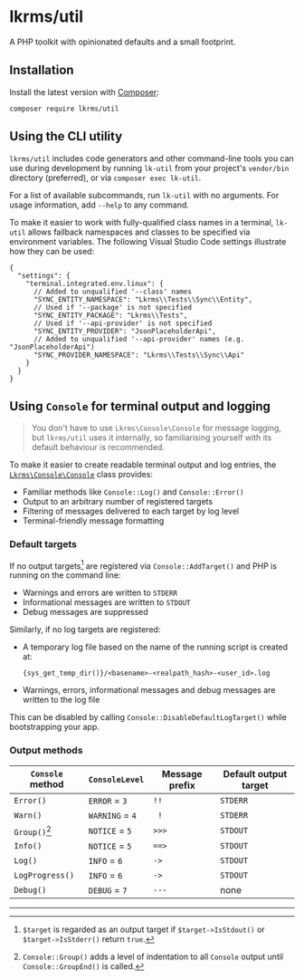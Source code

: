 # lkrms/util

A PHP toolkit with opinionated defaults and a small footprint.

## Installation

Install the latest version with [Composer](https://getcomposer.org/):

```shell
composer require lkrms/util
```

## Using the CLI utility

`lkrms/util` includes code generators and other command-line tools you can use
during development by running `lk-util` from your project's `vendor/bin`
directory (preferred), or via `composer exec lk-util`.

For a list of available subcommands, run `lk-util` with no arguments. For usage
information, add `--help` to any command.

To make it easier to work with fully-qualified class names in a terminal,
`lk-util` allows fallback namespaces and classes to be specified via environment
variables. The following Visual Studio Code settings illustrate how they can be
used:

```jsonc
{
  "settings": {
    "terminal.integrated.env.linux": {
      // Added to unqualified '--class' names
      "SYNC_ENTITY_NAMESPACE": "Lkrms\\Tests\\Sync\\Entity",
      // Used if '--package' is not specified
      "SYNC_ENTITY_PACKAGE": "Lkrms\\Tests",
      // Used if '--api-provider' is not specified
      "SYNC_ENTITY_PROVIDER": "JsonPlaceholderApi",
      // Added to unqualified '--api-provider' names (e.g. "JsonPlaceholderApi")
      "SYNC_PROVIDER_NAMESPACE": "Lkrms\\Tests\\Sync\\Api"
    }
  }
}
```

## Using `Console` for terminal output and logging

> You don't have to use `Lkrms\Console\Console` for message logging, but
> `lkrms/util` uses it internally, so familiarising yourself with its default
> behaviour is recommended.

To make it easier to create readable terminal output and log entries, the
[`Lkrms\Console\Console`][Console.php] class provides:

- Familiar methods like `Console::Log()` and `Console::Error()`
- Output to an arbitrary number of registered targets
- Filtering of messages delivered to each target by log level
- Terminal-friendly message formatting

### Default targets

If no output targets[^targets] are registered via `Console::AddTarget()` and PHP
is running on the command line:

- Warnings and errors are written to `STDERR`
- Informational messages are written to `STDOUT`
- Debug messages are suppressed

Similarly, if no log targets are registered:

- A temporary log file based on the name of the running script is created at:
  ```
  {sys_get_temp_dir()}/<basename>-<realpath_hash>-<user_id>.log
  ```
- Warnings, errors, informational messages and debug messages are written to the
  log file

This can be disabled by calling `Console::DisableDefaultLogTarget()` while
bootstrapping your app.

### Output methods

| `Console` method  | `ConsoleLevel`  | Message prefix | Default output target |
| ----------------- | --------------- | -------------- | --------------------- |
| `Error()`         | `ERROR` = `3`   | ` !! `         | `STDERR`              |
| `Warn()`          | `WARNING` = `4` | `  ! `         | `STDERR`              |
| `Group()`[^group] | `NOTICE` = `5`  | `>>> `         | `STDOUT`              |
| `Info()`          | `NOTICE` = `5`  | `==> `         | `STDOUT`              |
| `Log()`           | `INFO` = `6`    | ` -> `         | `STDOUT`              |
| `LogProgress()`   | `INFO` = `6`    | ` -> `         | `STDOUT`              |
| `Debug()`         | `DEBUG` = `7`   | `--- `         | none                  |

[^group]: `Console::Group()` adds a level of indentation to all `Console` output
    until `Console::GroupEnd()` is called.

---

[^targets]: `$target` is regarded as an output target if `$target->IsStdout()`
    or `$target->IsStderr()` return `true`.

[Console.php]: src/Console/Console.php
